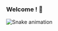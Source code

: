 ### Welcome ! 👋

![Snake animation](https://github.com/ztsv-av/ztsv-av/blob/output/github-contribution-grid-snake.svg)
